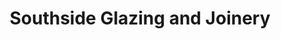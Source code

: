 ---
title: "Southside Glazing and Joinery"
url: /edinburgh/southside-glazing-and-joinery/
shop: glaziery
---